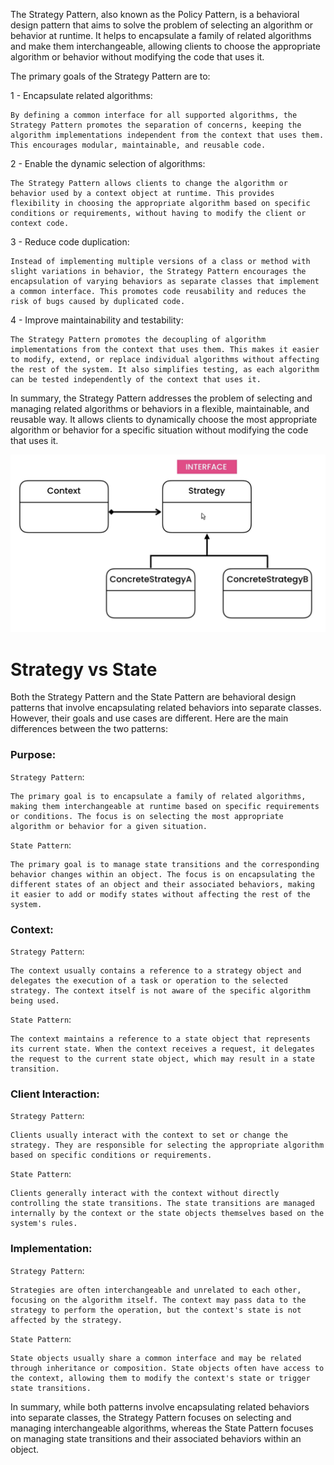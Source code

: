 The Strategy Pattern, also known as the Policy Pattern, is a behavioral design pattern that aims to solve the problem of selecting an algorithm or behavior at runtime. It helps to encapsulate a family of related algorithms and make them interchangeable, allowing clients to choose the appropriate algorithm or behavior without modifying the code that uses it.

The primary goals of the Strategy Pattern are to:

1 - Encapsulate related algorithms: 
    
    By defining a common interface for all supported algorithms, the Strategy Pattern promotes the separation of concerns, keeping the algorithm implementations independent from the context that uses them. This encourages modular, maintainable, and reusable code.

2 - Enable the dynamic selection of algorithms: 
    
    The Strategy Pattern allows clients to change the algorithm or behavior used by a context object at runtime. This provides flexibility in choosing the appropriate algorithm based on specific conditions or requirements, without having to modify the client or context code.

3 - Reduce code duplication: 
    
    Instead of implementing multiple versions of a class or method with slight variations in behavior, the Strategy Pattern encourages the encapsulation of varying behaviors as separate classes that implement a common interface. This promotes code reusability and reduces the risk of bugs caused by duplicated code.

4 - Improve maintainability and testability: 
    
    The Strategy Pattern promotes the decoupling of algorithm implementations from the context that uses them. This makes it easier to modify, extend, or replace individual algorithms without affecting the rest of the system. It also simplifies testing, as each algorithm can be tested independently of the context that uses it.

In summary, the Strategy Pattern addresses the problem of selecting and managing related algorithms or behaviors in a flexible, maintainable, and reusable way. It allows clients to dynamically choose the most appropriate algorithm or behavior for a specific situation without modifying the code that uses it.



![strategy pattern uml](/src/behavioral/strategy/uml.png?raw=true "strategy pattern uml")

# Strategy vs State

Both the Strategy Pattern and the State Pattern are behavioral design patterns that involve encapsulating related behaviors into separate classes. However, their goals and use cases are different. Here are the main differences between the two patterns:

### Purpose:
    
`Strategy Pattern`: 
   
    The primary goal is to encapsulate a family of related algorithms, making them interchangeable at runtime based on specific requirements or conditions. The focus is on selecting the most appropriate algorithm or behavior for a given situation.

`State Pattern`: 

    The primary goal is to manage state transitions and the corresponding behavior changes within an object. The focus is on encapsulating the different states of an object and their associated behaviors, making it easier to add or modify states without affecting the rest of the system.

### Context:
    
`Strategy Pattern`: 
    
    The context usually contains a reference to a strategy object and delegates the execution of a task or operation to the selected strategy. The context itself is not aware of the specific algorithm being used.
    
`State Pattern`: 
    
    The context maintains a reference to a state object that represents its current state. When the context receives a request, it delegates the request to the current state object, which may result in a state transition.

### Client Interaction:

`Strategy Pattern`: 
    
    Clients usually interact with the context to set or change the strategy. They are responsible for selecting the appropriate algorithm based on specific conditions or requirements.

`State Pattern`: 
    
    Clients generally interact with the context without directly controlling the state transitions. The state transitions are managed internally by the context or the state objects themselves based on the system's rules.

### Implementation:
    
`Strategy Pattern`: 
        
    Strategies are often interchangeable and unrelated to each other, focusing on the algorithm itself. The context may pass data to the strategy to perform the operation, but the context's state is not affected by the strategy.
   
`State Pattern`: 
    
    State objects usually share a common interface and may be related through inheritance or composition. State objects often have access to the context, allowing them to modify the context's state or trigger state transitions.

In summary, while both patterns involve encapsulating related behaviors into separate classes, the Strategy Pattern focuses on selecting and managing interchangeable algorithms, whereas the State Pattern focuses on managing state transitions and their associated behaviors within an object.


